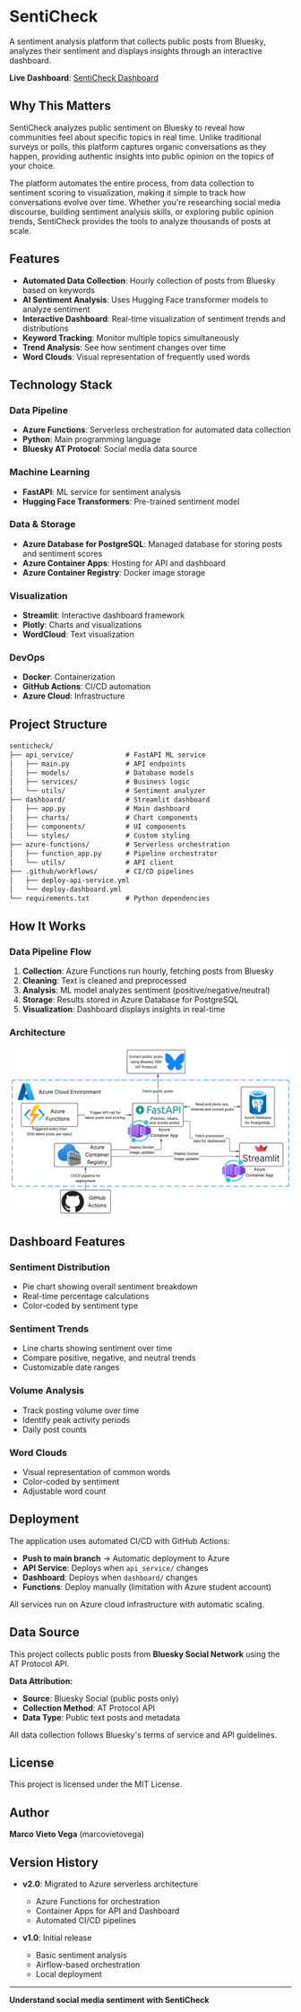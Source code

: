 # SentiCheck

A sentiment analysis platform that collects public posts from Bluesky, analyzes their sentiment and displays insights through an interactive dashboard.

**Live Dashboard**: [SentiCheck Dashboard](https://senticheck.dev/)

## Why This Matters

SentiCheck analyzes public sentiment on Bluesky to reveal how communities feel about specific topics in real time. Unlike traditional surveys or polls, this platform captures organic conversations as they happen, providing authentic insights into public opinion on the topics of your choice.

The platform automates the entire process, from data collection to sentiment scoring to visualization, making it simple to track how conversations evolve over time. Whether you're researching social media discourse, building sentiment analysis skills, or exploring public opinion trends, SentiCheck provides the tools to analyze thousands of posts at scale.

## Features

- **Automated Data Collection**: Hourly collection of posts from Bluesky based on keywords
- **AI Sentiment Analysis**: Uses Hugging Face transformer models to analyze sentiment
- **Interactive Dashboard**: Real-time visualization of sentiment trends and distributions
- **Keyword Tracking**: Monitor multiple topics simultaneously
- **Trend Analysis**: See how sentiment changes over time
- **Word Clouds**: Visual representation of frequently used words

## Technology Stack

### Data Pipeline

- **Azure Functions**: Serverless orchestration for automated data collection
- **Python**: Main programming language
- **Bluesky AT Protocol**: Social media data source

### Machine Learning

- **FastAPI**: ML service for sentiment analysis
- **Hugging Face Transformers**: Pre-trained sentiment model

### Data & Storage

- **Azure Database for PostgreSQL**: Managed database for storing posts and sentiment scores
- **Azure Container Apps**: Hosting for API and dashboard
- **Azure Container Registry**: Docker image storage

### Visualization

- **Streamlit**: Interactive dashboard framework
- **Plotly**: Charts and visualizations
- **WordCloud**: Text visualization

### DevOps

- **Docker**: Containerization
- **GitHub Actions**: CI/CD automation
- **Azure Cloud**: Infrastructure

## Project Structure

```
senticheck/
├── api_service/             # FastAPI ML service
│   ├── main.py              # API endpoints
│   ├── models/              # Database models
│   ├── services/            # Business logic
│   └── utils/               # Sentiment analyzer
├── dashboard/               # Streamlit dashboard
│   ├── app.py               # Main dashboard
│   ├── charts/              # Chart components
│   ├── components/          # UI components
│   └── styles/              # Custom styling
├── azure-functions/         # Serverless orchestration
│   ├── function_app.py      # Pipeline orchestrator
│   └── utils/               # API client
├── .github/workflows/       # CI/CD pipelines
│   ├── deploy-api-service.yml
│   └── deploy-dashboard.yml
└── requirements.txt         # Python dependencies
```

## How It Works

### Data Pipeline Flow

1. **Collection**: Azure Functions run hourly, fetching posts from Bluesky
2. **Cleaning**: Text is cleaned and preprocessed
3. **Analysis**: ML model analyzes sentiment (positive/negative/neutral)
4. **Storage**: Results stored in Azure Database for PostgreSQL
5. **Visualization**: Dashboard displays insights in real-time

### Architecture

![SentiCheck Architecture](SentiCheck-diagram.png)

## Dashboard Features

### Sentiment Distribution

- Pie chart showing overall sentiment breakdown
- Real-time percentage calculations
- Color-coded by sentiment type

### Sentiment Trends

- Line charts showing sentiment over time
- Compare positive, negative, and neutral trends
- Customizable date ranges

### Volume Analysis

- Track posting volume over time
- Identify peak activity periods
- Daily post counts

### Word Clouds

- Visual representation of common words
- Color-coded by sentiment
- Adjustable word count

## Deployment

The application uses automated CI/CD with GitHub Actions:

- **Push to main branch** → Automatic deployment to Azure
- **API Service**: Deploys when `api_service/` changes
- **Dashboard**: Deploys when `dashboard/` changes
- **Functions**: Deploy manually (limitation with Azure student account)

All services run on Azure cloud infrastructure with automatic scaling.

## Data Source

This project collects public posts from **Bluesky Social Network** using the AT Protocol API.

**Data Attribution:**

- **Source**: Bluesky Social (public posts only)
- **Collection Method**: AT Protocol API
- **Data Type**: Public text posts and metadata

All data collection follows Bluesky's terms of service and API guidelines.

## License

This project is licensed under the MIT License.

## Author

**Marco Vieto Vega** (marcovietovega)

## Version History

- **v2.0**: Migrated to Azure serverless architecture

  - Azure Functions for orchestration
  - Container Apps for API and Dashboard
  - Automated CI/CD pipelines

- **v1.0**: Initial release
  - Basic sentiment analysis
  - Airflow-based orchestration
  - Local deployment

---

**Understand social media sentiment with SentiCheck**
